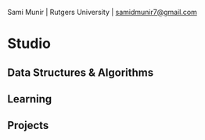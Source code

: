 Sami Munir | Rutgers University | samidmunir7@gmail.com

# Studio

## Data Structures & Algorithms

## Learning

## Projects
